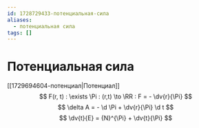 ```yaml
---
id: 1728729433-потенциальная-сила
aliases:
  - потенциальная сила
tags: []
---
```


# Потенциальная сила
[[1729694604-потенциал|Потенциал]]
$$
F(r, t) : \exists \Pi : (r,t) \to \RR : F = - \dv{r}{\Pi}
$$
$$
\delta A = - \d \Pi + \dv{r}{\Pi} \d t
$$
$$
\dv{t}{E} = {N}^{\Pi} + \dv{t}{\Pi}
$$
